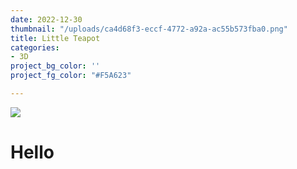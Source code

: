 ```yaml
---
date: 2022-12-30
thumbnail: "/uploads/ca4d68f3-eccf-4772-a92a-ac55b573fba0.png"
title: Little Teapot
categories:
- 3D
project_bg_color: ''
project_fg_color: "#F5A623"

---
```

![](/uploads/mike-dorner-173502-unsplash.jpg)

# Hello
